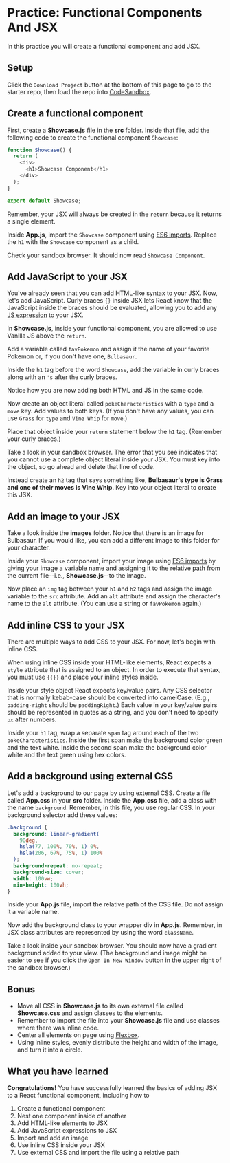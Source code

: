 # Practice: Functional Components And JSX

In this practice you will create a functional component and add JSX.

## Setup

Click the `Download Project` button at the bottom of this page to go to the
starter repo, then load the repo into [CodeSandbox].

## Create a functional component

First, create a __Showcase.js__ file in the __src__ folder. Inside that file,
add the following code to create the functional component `Showcase`:

```js
function Showcase() {
  return (
    <div>
      <h1>Showcase Component</h1>
    </div>
  );
}

export default Showcase;
```

Remember, your JSX will always be created in the `return` because it returns a
single element.

Inside __App.js__, import the `Showcase` component using [ES6 imports]. Replace
the `h1` with the `Showcase` component as a child.

Check your sandbox browser. It should now read `Showcase Component`.

## Add JavaScript to your JSX

You've already seen that you can add HTML-like syntax to your JSX. Now, let's
add JavaScript. Curly braces `{}` inside JSX lets React know that the JavaScript
inside the braces should be evaluated, allowing you to add any [JS expression]
to your JSX.

In __Showcase.js__, inside your functional component, you are allowed to use
Vanilla JS above the `return`.

Add a variable called `favPokemon` and assign it the name of your favorite
Pokemon or, if you don't have one, `Bulbasaur`.

Inside the `h1` tag before the word `Showcase`, add the variable in curly braces
along with an `'s` after the curly braces.

Notice how you are now adding both HTML and JS in the same code.

Now create an object literal called `pokeCharacteristics` with a `type` and
a `move` key. Add values to both keys. (If you don't have any values, you can
use `Grass` for `type` and `Vine Whip` for `move`.)

Place that object inside your `return` statement below the `h1` tag.
(Remember your curly braces.)

Take a look in your sandbox browser. The error that you see indicates that you
cannot use a complete object literal inside your JSX. You must key into the
object, so go ahead and delete that line of code.

Instead create an `h2` tag that says something like, **Bulbasaur's type is Grass
and one of their moves is Vine Whip**. Key into your object literal to create
this JSX.

## Add an image to your JSX

Take a look inside the __images__ folder. Notice that there is an image for
Bulbasaur. If you would like, you can add a different image to this folder for
your character.

Inside your `Showcase` component, import your image using [ES6 imports] by
giving your image a variable name and assigning it to the relative path from the
current file--i.e., __Showcase.js__--to the image.

Now place an `img` tag between your `h1` and `h2` tags and assign the image
variable to the `src` attribute. Add an `alt` attribute and assign the
character's name to the `alt` attribute. (You can use a string or `favPokemon`
again.)

## Add inline CSS to your JSX

There are multiple ways to add CSS to your JSX. For now, let's begin with inline
CSS.

When using inline CSS inside your HTML-like elements, React expects a `style`
attribute that is assigned to an object. In order to execute that syntax, you
must use `{{}}` and place your inline styles inside.

Inside your style object React expects key/value pairs. Any CSS selector that is
normally kebab-case should be converted into camelCase. (E.g., `padding-right`
should be `paddingRight`.) Each value in your key/value pairs should be
represented in quotes as a string, and you don't need to specify `px` after
numbers.

Inside your `h1` tag, wrap a separate `span` tag around each of the two
`pokeCharacteristics`. Inside the first span make the background color green and
the text white. Inside the second span make the background color white and the
text green using hex colors.

## Add a background using external CSS

Let's add a background to our page by using external CSS. Create a file called
__App.css__ in your __src__ folder. Inside the __App.css__ file, add a class
with the name `background`. Remember, in this file, you use regular CSS. In your
background selector add these values:

```css
.background {
  background: linear-gradient(
    90deg,
    hsla(77, 100%, 70%, 1) 0%,
    hsla(206, 67%, 75%, 1) 100%
  );
  background-repeat: no-repeat;
  background-size: cover;
  width: 100vw;
  min-height: 100vh;
}
```

Inside your __App.js__ file, import the relative path of the CSS file. Do not
assign it a variable name.

Now add the background class to your wrapper div in __App.js__. Remember, in JSX
class attributes are represented by using the word `className`.

Take a look inside your sandbox browser. You should now have a gradient
background added to your view. (The background and image might be easier to see
if you click the `Open In New Window` button in the upper right of the sandbox
browser.)

## Bonus

- Move all CSS in __Showcase.js__ to its own external file called
  __Showcase.css__ and assign classes to the elements.
- Remember to import the file into your __Showcase.js__ file and use classes
  where there was inline code.
- Center all elements on page using [Flexbox].
- Using inline styles, evenly distribute the height and width of the image, and
  turn it into a circle.

## What you have learned

**Congratulations!** You have successfully learned the basics of adding JSX to a
React functional component, including how to

1. Create a functional component
2. Nest one component inside of another
3. Add HTML-like elements to JSX
4. Add JavaScript expressions to JSX
5. Import and add an image
6. Use inline CSS inside your JSX
7. Use external CSS and import the file using a relative path

[CodeSandbox]: https://codesandbox.io
[JS expression]: https://developer.mozilla.org/en-US/docs/Web/JavaScript/Guide/Expressions_and_Operators#expressions
[ES6 imports]: https://developer.mozilla.org/en-US/docs/Web/JavaScript/Reference/Statements/import
[Flexbox]: https://css-tricks.com/snippets/css/a-guide-to-flexbox/